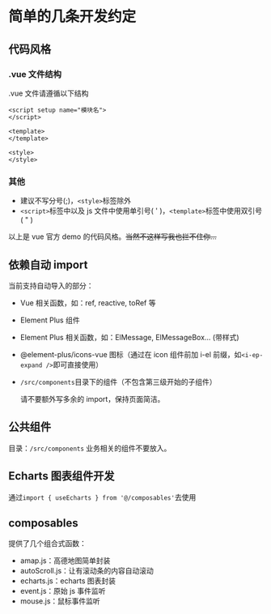 # 简单的几条开发约定

## 代码风格

### .vue 文件结构

.vue 文件请遵循以下结构

```
<script setup name="模块名">
</script>

<template>
</template>

<style>
</style>
```

### 其他

- 建议不写分号(;)，`<style>`标签除外
- `<script>`标签中以及 js 文件中使用单引号( ' )，`<template>`标签中使用双引号( " )

以上是 vue 官方 demo 的代码风格。~~当然不这样写我也拦不住你...~~

## 依赖自动 import

当前支持自动导入的部分：

- Vue 相关函数，如：ref, reactive, toRef 等
- Element Plus 组件
- Element Plus 相关函数，如：ElMessage, ElMessageBox... (带样式)
- @element-plus/icons-vue 图标（通过在 icon 组件前加 i-el 前缀，如`<i-ep-expand />`即可直接使用）
- `/src/components`目录下的组件（不包含第三级开始的子组件）

  请不要额外写多余的 import，保持页面简洁。

## 公共组件

目录：`/src/components` 业务相关的组件不要放入。

## Echarts 图表组件开发

通过`import { useEcharts } from '@/composables'`去使用

## composables

提供了几个组合式函数：

- amap.js：高德地图简单封装
- autoScroll.js：让有滚动条的内容自动滚动
- echarts.js：echarts 图表封装
- event.js：原始 js 事件监听
- mouse.js：鼠标事件监听
